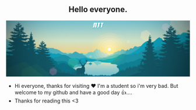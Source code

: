 <div align="center">
	<h2>Hello everyone.</h2>
</div>
<div align=center>
	<a href="https://github.com/NTT1906/MineGen">
		<img src="https://raw.githubusercontent.com/NTT1906/NTT1906/master/logo.png">
	</a>
</div>

- Hi everyone, thanks for visiting ❤
I'm a student so i'm very bad.
But welcome to my github and have a good day 👍....<br>
- Thanks for reading this <3
